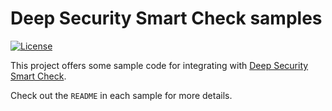 # Deep Security Smart Check samples

[![License](https://img.shields.io/badge/License-Apache%202-blue.svg)](https://opensource.org/licenses/Apache-2.0)

This project offers some sample code for integrating with [Deep Security Smart Check](https://github.com/deep-security/smartcheck-helm).

Check out the `README` in each sample for more details.
